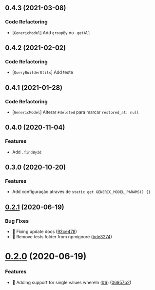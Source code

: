 ## 0.4.3 (2021-03-08)


### Code Refactoring

* [`GenericModel`] Add `groupBy` no `.getAll`

## 0.4.2 (2021-02-02)


### Code Refactoring

* [`QueryBuilderUtils`] Add teste

## 0.4.1 (2021-01-28)


### Code Refactoring

* [`GenericModel`] Alterar `#deleted` para marcar `restored_at: null`

## 0.4.0 (2020-11-04)


### Features

* Add `.findById`

## 0.3.0 (2020-10-20)


### Features

* Add configuração através de `static get GENERIC_MODEL_PARAMS() {}`

## [0.2.1](https://github.com/contartec-team/generic-model-bookshelf/compare/v0.2.0...v0.2.1) (2020-06-19)


### Bug Fixes

* 🐛 Fixing update docs ([93ce478](https://github.com/contartec-team/generic-model-bookshelf/commit/93ce47860580af6bb59d6774d9a4d9ea23087c55))
* 🐛 Remove tests folder from npmignore ([bde3274](https://github.com/contartec-team/generic-model-bookshelf/commit/bde32748619e586e5487be2c9a2d83a4bdb6bf59))

# [0.2.0](https://github.com/contartec-team/generic-model-bookshelf/compare/v0.1.4...v0.2.0) (2020-06-19)


### Features

* 🎸 Adding support for single values whereIn ([#6](https://github.com/contartec-team/generic-model-bookshelf/issues/6)) ([06957b2](https://github.com/contartec-team/generic-model-bookshelf/commit/06957b29e4174383983487867465d7657d9b4c79))

